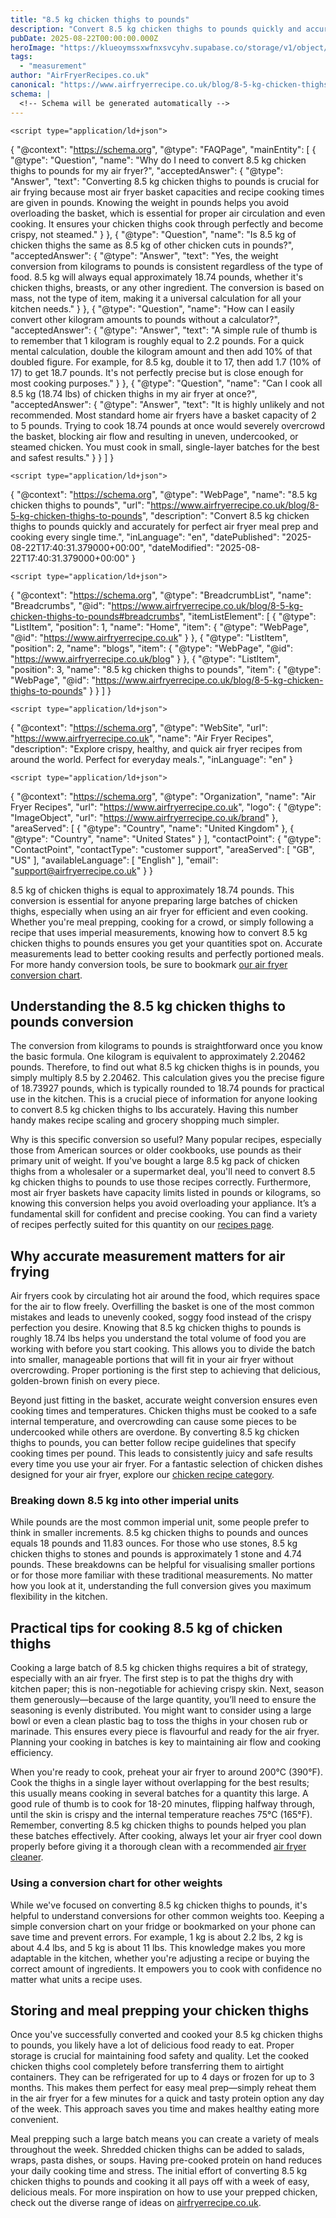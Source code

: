 ```yaml
---
title: "8.5 kg chicken thighs to pounds"
description: "Convert 8.5 kg chicken thighs to pounds quickly and accurately for perfect air fryer meal prep and cooking every single time."
pubDate: 2025-08-22T00:00:00.000Z
heroImage: "https://klueoymssxwfnxsvcyhv.supabase.co/storage/v1/object/public/Shmucket/8-5-kg-chicken-thighs-to-pounds.webp"
tags:
  - "measurement"
author: "AirFryerRecipes.co.uk"
canonical: "https://www.airfryerrecipe.co.uk/blog/8-5-kg-chicken-thighs-to-pounds"
schema: |
  <!-- Schema will be generated automatically -->
---
```

<script type="application/ld+json">
{
    "@context": "https://schema.org",
    "@type": "BlogPosting",
    "url": "https://www.airfryerrecipe.co.uk/blog/8-5-kg-chicken-thighs-to-pounds",
    "mainEntityOfPage": {
        "@type": "WebPage",
        "@id": "https://www.airfryerrecipe.co.uk/blog/8-5-kg-chicken-thighs-to-pounds"
    },
    "headline": "Easy 8.5 kg chicken thighs to pounds conversion guide",
    "description": "Convert 8.5 kg chicken thighs to pounds quickly and accurately for perfect air fryer meal prep and cooking every single time.",
    "author": {
        "@type": "Person",
        "name": "AirFryerRecipes.co.uk",
        "url": "https://www.airfryerrecipe.co.uk/about",
        "image": {
            "@type": "ImageObject",
            "url": "https://klueoymssxwfnxsvcyhv.supabase.co/storage/v1/object/public/Shmucket/Me.jpg"
        }
    },
    "publisher": {
        "@type": "Organization",
        "name": "Air Fryer Recipe",
        "logo": {
            "@type": "ImageObject",
            "url": "https://cdn.prod.website-files.com/68224a465dfe9a7ab4f57570/6844191451a8b2f1e37e63cc_Untitled%20design%20-%202025-06-05T205644.948%20(1).png"
        }
    },
    "datePublished": "2025-08-22T17:40:31.379Z",
    "dateModified": "2025-08-22T17:40:31.379Z",
    "image": {
        "@type": "ImageObject",
        "url": "https://klueoymssxwfnxsvcyhv.supabase.co/storage/v1/object/public/Shmucket/8-5-kg-chicken-thighs-to-pounds.webp"
    },
    "about": {
        "@type": "Thing",
        "name": "Measurement"
    },
    "articleSection": "Measurement",
    "inLanguage": "en-GB"
}
</script>

    <script type="application/ld+json">
{
    "@context": "https://schema.org",
    "@type": "FAQPage",
    "mainEntity": [
        {
            "@type": "Question",
            "name": "Why do I need to convert 8.5 kg chicken thighs to pounds for my air fryer?",
            "acceptedAnswer": {
                "@type": "Answer",
                "text": "Converting 8.5 kg chicken thighs to pounds is crucial for air frying because most air fryer basket capacities and recipe cooking times are given in pounds. Knowing the weight in pounds helps you avoid overloading the basket, which is essential for proper air circulation and even cooking. It ensures your chicken thighs cook through perfectly and become crispy, not steamed."
            }
        },
        {
            "@type": "Question",
            "name": "Is 8.5 kg of chicken thighs the same as 8.5 kg of other chicken cuts in pounds?",
            "acceptedAnswer": {
                "@type": "Answer",
                "text": "Yes, the weight conversion from kilograms to pounds is consistent regardless of the type of food. 8.5 kg will always equal approximately 18.74 pounds, whether it's chicken thighs, breasts, or any other ingredient. The conversion is based on mass, not the type of item, making it a universal calculation for all your kitchen needs."
            }
        },
        {
            "@type": "Question",
            "name": "How can I easily convert other kilogram amounts to pounds without a calculator?",
            "acceptedAnswer": {
                "@type": "Answer",
                "text": "A simple rule of thumb is to remember that 1 kilogram is roughly equal to 2.2 pounds. For a quick mental calculation, double the kilogram amount and then add 10% of that doubled figure. For example, for 8.5 kg, double it to 17, then add 1.7 (10% of 17) to get 18.7 pounds. It's not perfectly precise but is close enough for most cooking purposes."
            }
        },
        {
            "@type": "Question",
            "name": "Can I cook all 8.5 kg (18.74 lbs) of chicken thighs in my air fryer at once?",
            "acceptedAnswer": {
                "@type": "Answer",
                "text": "It is highly unlikely and not recommended. Most standard home air fryers have a basket capacity of 2 to 5 pounds. Trying to cook 18.74 pounds at once would severely overcrowd the basket, blocking air flow and resulting in uneven, undercooked, or steamed chicken. You must cook in small, single-layer batches for the best and safest results."
            }
        }
    ]
}
</script>

    <script type="application/ld+json">
{
    "@context": "https://schema.org",
    "@type": "WebPage",
    "name": "8.5 kg chicken thighs to pounds",
    "url": "https://www.airfryerrecipe.co.uk/blog/8-5-kg-chicken-thighs-to-pounds",
    "description": "Convert 8.5 kg chicken thighs to pounds quickly and accurately for perfect air fryer meal prep and cooking every single time.",
    "inLanguage": "en",
    "datePublished": "2025-08-22T17:40:31.379000+00:00",
    "dateModified": "2025-08-22T17:40:31.379000+00:00"
}
</script>

    <script type="application/ld+json">
{
    "@context": "https://schema.org",
    "@type": "BreadcrumbList",
    "name": "Breadcrumbs",
    "@id": "https://www.airfryerrecipe.co.uk/blog/8-5-kg-chicken-thighs-to-pounds#breadcrumbs",
    "itemListElement": [
        {
            "@type": "ListItem",
            "position": 1,
            "name": "Home",
            "item": {
                "@type": "WebPage",
                "@id": "https://www.airfryerrecipe.co.uk"
            }
        },
        {
            "@type": "ListItem",
            "position": 2,
            "name": "blogs",
            "item": {
                "@type": "WebPage",
                "@id": "https://www.airfryerrecipe.co.uk/blog"
            }
        },
        {
            "@type": "ListItem",
            "position": 3,
            "name": "8.5 kg chicken thighs to pounds",
            "item": {
                "@type": "WebPage",
                "@id": "https://www.airfryerrecipe.co.uk/blog/8-5-kg-chicken-thighs-to-pounds"
            }
        }
    ]
}
</script>

    <script type="application/ld+json">
{
    "@context": "https://schema.org",
    "@type": "WebSite",
    "url": "https://www.airfryerrecipe.co.uk",
    "name": "Air Fryer Recipes",
    "description": "Explore crispy, healthy, and quick air fryer recipes from around the world. Perfect for everyday meals.",
    "inLanguage": "en"
}
</script>

    <script type="application/ld+json">
{
    "@context": "https://schema.org",
    "@type": "Organization",
    "name": "Air Fryer Recipes",
    "url": "https://www.airfryerrecipe.co.uk",
    "logo": {
        "@type": "ImageObject",
        "url": "https://www.airfryerrecipe.co.uk/brand"
    },
    "areaServed": [
        {
            "@type": "Country",
            "name": "United Kingdom"
        },
        {
            "@type": "Country",
            "name": "United States"
        }
    ],
    "contactPoint": {
        "@type": "ContactPoint",
        "contactType": "customer support",
        "areaServed": [
            "GB",
            "US"
        ],
        "availableLanguage": [
            "English"
        ],
        "email": "support@airfryerrecipe.co.uk"
    }
}
</script>

<p>8.5 kg of chicken thighs is equal to approximately 18.74 pounds. This conversion is essential for anyone preparing large batches of chicken thighs, especially when using an air fryer for efficient and even cooking. Whether you're meal prepping, cooking for a crowd, or simply following a recipe that uses imperial measurements, knowing how to convert 8.5 kg chicken thighs to pounds ensures you get your quantities spot on. Accurate measurements lead to better cooking results and perfectly portioned meals. For more handy conversion tools, be sure to bookmark <a href=https://www.airfryerrecipe.co.uk/air-fryer-conversion-chart>our air fryer conversion chart</a>.</p>

<h2>Understanding the 8.5 kg chicken thighs to pounds conversion</h2>
<p>The conversion from kilograms to pounds is straightforward once you know the basic formula. One kilogram is equivalent to approximately 2.20462 pounds. Therefore, to find out what 8.5 kg chicken thighs is in pounds, you simply multiply 8.5 by 2.20462. This calculation gives you the precise figure of 18.73927 pounds, which is typically rounded to 18.74 pounds for practical use in the kitchen. This is a crucial piece of information for anyone looking to convert 8.5 kg chicken thighs to lbs accurately. Having this number handy makes recipe scaling and grocery shopping much simpler.</p>
<p>Why is this specific conversion so useful? Many popular recipes, especially those from American sources or older cookbooks, use pounds as their primary unit of weight. If you've bought a large 8.5 kg pack of chicken thighs from a wholesaler or a supermarket deal, you'll need to convert 8.5 kg chicken thighs to pounds to use those recipes correctly. Furthermore, most air fryer baskets have capacity limits listed in pounds or kilograms, so knowing this conversion helps you avoid overloading your appliance. It’s a fundamental skill for confident and precise cooking. You can find a variety of recipes perfectly suited for this quantity on our <a href=https://www.airfryerrecipe.co.uk/recipes>recipes page</a>.</p>

<h2>Why accurate measurement matters for air frying</h2>
<p>Air fryers cook by circulating hot air around the food, which requires space for the air to flow freely. Overfilling the basket is one of the most common mistakes and leads to unevenly cooked, soggy food instead of the crispy perfection you desire. Knowing that 8.5 kg chicken thighs to pounds is roughly 18.74 lbs helps you understand the total volume of food you are working with before you start cooking. This allows you to divide the batch into smaller, manageable portions that will fit in your air fryer without overcrowding. Proper portioning is the first step to achieving that delicious, golden-brown finish on every piece.</p>
<p>Beyond just fitting in the basket, accurate weight conversion ensures even cooking times and temperatures. Chicken thighs must be cooked to a safe internal temperature, and overcrowding can cause some pieces to be undercooked while others are overdone. By converting 8.5 kg chicken thighs to pounds, you can better follow recipe guidelines that specify cooking times per pound. This leads to consistently juicy and safe results every time you use your air fryer. For a fantastic selection of chicken dishes designed for your air fryer, explore our <a href=https://www.airfryerrecipe.co.uk/recipe-category/chicken>chicken recipe category</a>.</p>

<h3>Breaking down 8.5 kg into other imperial units</h3>
<p>While pounds are the most common imperial unit, some people prefer to think in smaller increments. 8.5 kg chicken thighs to pounds and ounces equals 18 pounds and 11.83 ounces. For those who use stones, 8.5 kg chicken thighs to stones and pounds is approximately 1 stone and 4.74 pounds. These breakdowns can be helpful for visualising smaller portions or for those more familiar with these traditional measurements. No matter how you look at it, understanding the full conversion gives you maximum flexibility in the kitchen.</p>

<h2>Practical tips for cooking 8.5 kg of chicken thighs</h2>
<p>Cooking a large batch of 8.5 kg chicken thighs requires a bit of strategy, especially with an air fryer. The first step is to pat the thighs dry with kitchen paper; this is non-negotiable for achieving crispy skin. Next, season them generously—because of the large quantity, you’ll need to ensure the seasoning is evenly distributed. You might want to consider using a large bowl or even a clean plastic bag to toss the thighs in your chosen rub or marinade. This ensures every piece is flavourful and ready for the air fryer. Planning your cooking in batches is key to maintaining air flow and cooking efficiency.</p>
<p>When you're ready to cook, preheat your air fryer to around 200°C (390°F). Cook the thighs in a single layer without overlapping for the best results; this usually means cooking in several batches for a quantity this large. A good rule of thumb is to cook for 18-20 minutes, flipping halfway through, until the skin is crispy and the internal temperature reaches 75°C (165°F). Remember, converting 8.5 kg chicken thighs to pounds helped you plan these batches effectively. After cooking, always let your air fryer cool down properly before giving it a thorough clean with a recommended <a href=https://www.airfryerrecipe.co.uk/air-fryer-cleaner>air fryer cleaner</a>.</p>

<h3>Using a conversion chart for other weights</h3>
<p>While we've focused on converting 8.5 kg chicken thighs to pounds, it's helpful to understand conversions for other common weights too. Keeping a simple conversion chart on your fridge or bookmarked on your phone can save time and prevent errors. For example, 1 kg is about 2.2 lbs, 2 kg is about 4.4 lbs, and 5 kg is about 11 lbs. This knowledge makes you more adaptable in the kitchen, whether you're adjusting a recipe or buying the correct amount of ingredients. It empowers you to cook with confidence no matter what units a recipe uses.</p>

<h2>Storing and meal prepping your chicken thighs</h2>
<p>Once you've successfully converted and cooked your 8.5 kg chicken thighs to pounds, you likely have a lot of delicious food ready to eat. Proper storage is crucial for maintaining food safety and quality. Let the cooked chicken thighs cool completely before transferring them to airtight containers. They can be refrigerated for up to 4 days or frozen for up to 3 months. This makes them perfect for easy meal prep—simply reheat them in the air fryer for a few minutes for a quick and tasty protein option any day of the week. This approach saves you time and makes healthy eating more convenient.</p>
<p>Meal prepping such a large batch means you can create a variety of meals throughout the week. Shredded chicken thighs can be added to salads, wraps, pasta dishes, or soups. Having pre-cooked protein on hand reduces your daily cooking time and stress. The initial effort of converting 8.5 kg chicken thighs to pounds and cooking it all pays off with a week of easy, delicious meals. For more inspiration on how to use your prepped chicken, check out the diverse range of ideas on <a href=https://www.airfryerrecipe.co.uk/>airfryerrecipe.co.uk</a>.</p>
